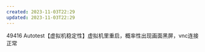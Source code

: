 ```yaml
---
created: 2023-11-03T22:29
updated: 2023-11-03T22:29
---
```

49416 Autotest【虚拟机稳定性】虚拟机里重启，概率性出现画面黑屏，vnc连接正常